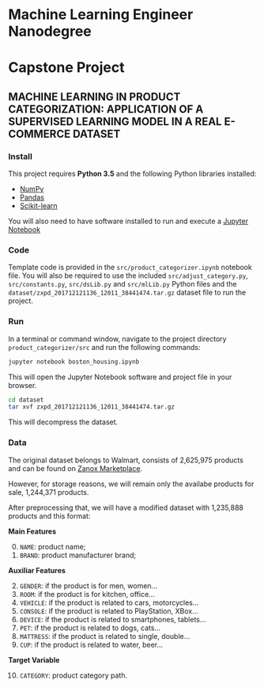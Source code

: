 # Machine Learning Engineer Nanodegree
# Capstone Project
## MACHINE LEARNING IN PRODUCT CATEGORIZATION: APPLICATION OF A SUPERVISED LEARNING MODEL IN A REAL E-COMMERCE DATASET

### Install

This project requires **Python 3.5** and the following Python libraries installed:

- [NumPy](http://www.numpy.org/)
- [Pandas](http://pandas.pydata.org/)
- [Scikit-learn](http://scikit-learn.org/stable/)

You will also need to have software installed to run and execute a [Jupyter Notebook](http://ipython.org/notebook.html)

### Code

Template code is provided in the `src/product_categorizer.ipynb` notebook file. You will also be required to use the included `src/adjust_category.py`, `src/constants.py`, `src/dsLib.py` and `src/mlLib.py` Python files and the `dataset/zxpd_201712121136_12011_38441474.tar.gz` dataset file to run the project.

### Run

In a terminal or command window, navigate to the project directory `product_categorizer/src` and run the following commands:

```bash
jupyter notebook boston_housing.ipynb
```

This will open the Jupyter Notebook software and project file in your browser.

```bash
cd dataset
tar xvf zxpd_201712121136_12011_38441474.tar.gz
```
This will decompress the dataset.

### Data

The original dataset belongs to Walmart, consists of 2,625,975 products and can be found on [Zanox Marketplace](https://publisher.zanox.com).

However, for storage reasons, we will remain only the availabe products for sale, 1,244,371 products.

After preprocessing that, we will have a modified dataset with 1,235,888 products and this format:

**Main Features**

0. `NAME`: product name;
1. `BRAND`: product manufacturer brand;

**Auxiliar Features**

2. `GENDER`: if the product is for men, women...
3. `ROOM`: if the product is for kitchen, office...
4. `VEHICLE`: if the product is related to cars, motorcycles...
5. `CONSOLE`: if the product is related to PlayStation, XBox...
6. `DEVICE`: if the product is related to smartphones, tablets...
7. `PET`: if the product is related to dogs, cats...
8. `MATTRESS`: if the product is related to single, double...
9. `CUP`: if the product is related to water, beer...

**Target Variable**

10. `CATEGORY`: product category path.


